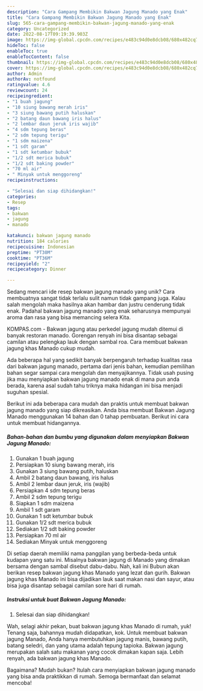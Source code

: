 ```yaml
---
description: "Cara Gampang Membikin Bakwan Jagung Manado yang Enak"
title: "Cara Gampang Membikin Bakwan Jagung Manado yang Enak"
slug: 565-cara-gampang-membikin-bakwan-jagung-manado-yang-enak
category: Uncategorized
date: 2022-08-17T09:19:39.903Z
image: https://img-global.cpcdn.com/recipes/e483c94d0e8dcb08/680x482cq70/bakwan-jagung-manado-foto-resep-utama.jpg
hideToc: false
enableToc: true
enableTocContent: false
thumbnail: https://img-global.cpcdn.com/recipes/e483c94d0e8dcb08/680x482cq70/bakwan-jagung-manado-foto-resep-utama.jpg
cover: https://img-global.cpcdn.com/recipes/e483c94d0e8dcb08/680x482cq70/bakwan-jagung-manado-foto-resep-utama.jpg
author: Admin
authorAv: notfound
ratingvalue: 4.6
reviewcount: 24
recipeingredient:
- "1 buah jagung"
- "10 siung bawang merah iris"
- "3 siung bawang putih haluskan"
- "2 batang daun bawang iris halus"
- "2 lembar daun jeruk iris wajib"
- "4 sdm tepung beras"
- "2 sdm tepung terigu"
- "1 sdm maizena"
- "1 sdt garam"
- "1 sdt ketumbar bubuk"
- "1/2 sdt merica bubuk"
- "1/2 sdt baking powder"
- "70 ml air"
- " Minyak untuk menggoreng"
recipeinstructions:

- "Selesai dan siap dihidangkan!"
categories:
- Resep
tags:
- bakwan
- jagung
- manado

katakunci: bakwan jagung manado 
nutrition: 184 calories
recipecuisine: Indonesian
preptime: "PT30M"
cooktime: "PT36M"
recipeyield: "2"
recipecategory: Dinner

---
```





Sedang mencari ide resep bakwan jagung manado yang unik? Cara membuatnya sangat tidak terlalu sulit namun tidak gampang juga. Kalau salah mengolah maka hasilnya akan hambar dan justru cenderung tidak enak. Padahal bakwan jagung manado yang enak seharusnya mempunyai aroma dan rasa yang bisa memancing selera Kita.





KOMPAS.com - Bakwan jagung atau perkedel jagung mudah ditemui di banyak restoran manado. Gorengan renyah ini bisa disantap sebagai camilan atau pelengkap lauk dengan sambal roa. Cara membuat bakwan jagung khas Manado cukup mudah.

Ada beberapa hal yang sedikit banyak berpengaruh terhadap kualitas rasa dari bakwan jagung manado, pertama dari jenis bahan, kemudian pemilihan bahan segar sampai cara mengolah dan menyajikannya. Tidak usah pusing jika mau menyiapkan bakwan jagung manado enak di mana pun anda berada, karena asal sudah tahu triknya maka hidangan ini bisa menjadi suguhan spesial.






Berikut ini ada beberapa cara mudah dan praktis untuk membuat bakwan jagung manado yang siap dikreasikan. Anda bisa membuat Bakwan Jagung Manado menggunakan 14 bahan dan 0 tahap pembuatan. Berikut ini cara untuk membuat hidangannya.

<!--inarticleads1-->

##### Bahan-bahan dan bumbu yang digunakan dalam menyiapkan Bakwan Jagung Manado:

1. Gunakan 1 buah jagung
1. Persiapkan 10 siung bawang merah, iris
1. Gunakan 3 siung bawang putih, haluskan
1. Ambil 2 batang daun bawang, iris halus
1. Ambil 2 lembar daun jeruk, iris (wajib)
1. Persiapkan 4 sdm tepung beras
1. Ambil 2 sdm tepung terigu
1. Siapkan 1 sdm maizena
1. Ambil 1 sdt garam
1. Gunakan 1 sdt ketumbar bubuk
1. Gunakan 1/2 sdt merica bubuk
1. Sediakan 1/2 sdt baking powder
1. Persiapkan 70 ml air
1. Sediakan  Minyak untuk menggoreng


Di setiap daerah memiliki nama panggilan yang berbeda-beda untuk kudapan yang satu ini. Misalnya bakwan jagung di Manado yang dimakan bersama dengan sambal disebut dabu-dabu. Nah, kali ini Bubun akan berikan resep bakwan jagung khas Manado yang lezat dan gurih. Bakwan jagung khas Manado ini bisa dijadikan lauk saat makan nasi dan sayur, atau bisa juga disantap sebagai camilan sore hari di rumah. 

<!--inarticleads2-->

##### Instruksi untuk buat Bakwan Jagung Manado:


1. Selesai dan siap dihidangkan!

Wah, selagi akhir pekan, buat bakwan jagung khas Manado di rumah, yuk! Tenang saja, bahannya mudah didapatkan, kok. Untuk membuat bakwan jagung Manado, Anda hanya membutuhkan jagung manis, bawang putih, batang seledri, dan yang utama adalah tepung tapioka. Bakwan jagung merupakan salah satu makanan yang cocok dimakan kapan saja. Lebih renyah, ada bakwan jagung khas Manado. 

Bagaimana? Mudah bukan? Itulah cara menyiapkan bakwan jagung manado yang bisa anda praktikkan di rumah. Semoga bermanfaat dan selamat mencoba!
